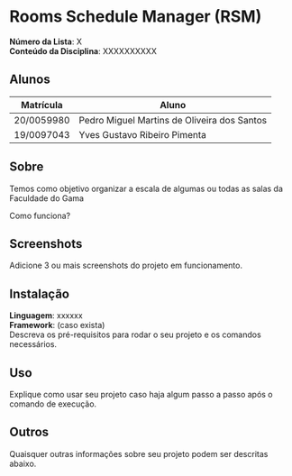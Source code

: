 # Rooms Schedule Manager (RSM)

**Número da Lista**: X<br>
**Conteúdo da Disciplina**: XXXXXXXXXX<br>

## Alunos
|Matrícula | Aluno |
| -- | -- |
| 20/0059980  |  Pedro Miguel Martins de Oliveira dos Santos |
| 19/0097043  |  Yves Gustavo Ribeiro Pimenta |

## Sobre 

Temos como objetivo organizar a escala de algumas ou todas as salas da Faculdade do Gama

Como funciona?

## Screenshots
Adicione 3 ou mais screenshots do projeto em funcionamento.

## Instalação 
**Linguagem**: xxxxxx<br>
**Framework**: (caso exista)<br>
Descreva os pré-requisitos para rodar o seu projeto e os comandos necessários.

## Uso 
Explique como usar seu projeto caso haja algum passo a passo após o comando de execução.

## Outros 
Quaisquer outras informações sobre seu projeto podem ser descritas abaixo.




